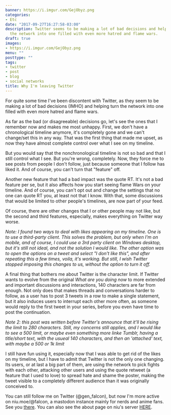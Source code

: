 ```yaml
---
banner: https://i.imgur.com/GejObyz.png
categories:
- Etc
date: "2017-09-27T16:27:58-03:00"
description: Twitter seems to be making a lot of bad decisions and helping turning
  the network into one filled with even more hatred and flame wars.
draft: true
images:
- https://i.imgur.com/GejObyz.png
menu: ""
posttype: ""
tags:
- twitter
- post
- blog
- social networks
title: Why I'm leaving Twitter
---
```


For quite some time I've been discontent with Twitter, as they seem to be making a lot of bad decisions (IMHO) and helping turn the network into one filled with even more hatred and flame wars.

<!--more-->

As far as the bad (or disagreeable) decisions go, let's see the ones that I remember now and makes me most unhappy. First, we don't have a chronological timeline anymore, it's completely gone and we can't change/set this in any way. That was the first thing that made me upset, as now they have almost complete control over what I see on my timeline.

But you would say that the nonchronological timeline is not so bad and that I still control what I see. But you're wrong, completely. Now, they force me to see posts from people I don't follow, just because someone that I follow has liked it. And of course, you can't turn that "feature" off.

Another new feature that had a bad impact was the quote RT. It's not a bad feature per se, but it also affects how you start seeing flame Wars on your timeline. And of course, you can't opt out and change the settings that no one can quote RT you,  at least not that I know. With that, some discussions that would be limited to other people's timelines, are now part of your feed.

Of course, there are other changes that I or other people may not like, but the second and third features, especially, makes everything on Twitter way worse.

_Note: I found two ways to deal with likes appearing on my timeline. One is to use a third-party client. This solves the problem, but only when I'm on mobile, and of course, I could use a 3rd party client on Windows desktop, but it's still not ideal, and not the solution I would like. The other option was to open the options on a tweet and select "I don't like this", and after repeating this a few times, voila, it's working. But still, I wish Twitter stopped imposing this changes to us, without the option to turn it off._

A final thing that bothers me about Twitter is the character limit. If Twitter wants to evolve from the original *What are you doing now* to more extended and important discussions and interactions, 140 characters are far from enough. Not only does that makes threads and conversations harder to follow, as a user has to post 3 tweets in a row to make a single statement, but it also induces users to interrupt each other more often, as someone would reply to the first tweet in your series, before you even have time to post the continuation.

_Note 2: this post was written before Twitter's announce that it'll be rising the limit to 280 characters. Still, my concerns still applies, and I would like to see a 500 limit, or maybe even something more linke Tumblr, having a title/short text, with the usueal 140 characters, and then an 'attached' text, with maybe a 500 or 1k limit_

I still have fun using it, especially now that I was able to get rid of the likes on my timeline, but I have to admit that Twitter is not the only one changing. Its users, or at last a big part of them, are using the network to pick fights with each other, attacking other users and using the quote retweet (a feature that I used to love) to spread hate and shame the poster, making the tweet visible to a completely different audience than it was originally conceived to.

You can still follow me on Twitter (@gen_falcon), but now I'm more active on niu.moe/@falcon, a mastodon instance mainly for nerds and anime fans. See you [there](niu.moe/@falcon). You can also see the about page on niu's server [HERE](https://niu.moe/about/more).